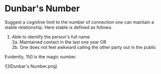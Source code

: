 # Dunbar's Number

Suggest a cognitive limit to the number of connection one can maintain a stable relationship. Here stable is defined as follows:
1. Able to identify the person's full name <br>
2a. Maintained contact in the last one year OR <br>
2b. One does not feel awkward calling the other party out in the public

Evidently, 150 is the magic number.

![](Dunbar's Number.png)
